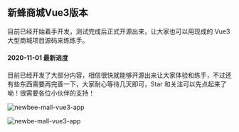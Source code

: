 ## 新蜂商城Vue3版本

目前已经开始着手开发，测试完成后正式开源出来，让大家也可以用现成的 Vue3 大型商城项目源码来练练手。

#### 2020-11-01 最新进度

目前已经开发了大部分内容，相信很快就能够开源出来让大家体验和练手，不过还有些东西需要再完善一下，大家耐心等待几天即可，Star 和关注可以先点起来了呦！很需要各位小伙伴的支持！

![newbee-mall-vue3-app](https://user-images.githubusercontent.com/54432435/97805835-68dcc080-1c93-11eb-8865-2911f014ad34.jpg)

![newbe-mall-vue3-app](https://user-images.githubusercontent.com/54432435/96372728-d1f40c80-119a-11eb-9086-d1cdb9287289.png)
